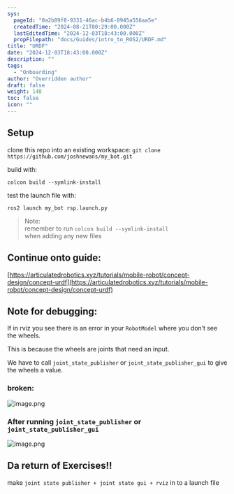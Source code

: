 ```yaml
---
sys:
  pageId: "0a2b09f8-9331-46ac-b4b6-0945a556aa5e"
  createdTime: "2024-08-21T00:29:00.000Z"
  lastEditedTime: "2024-12-03T18:43:00.000Z"
  propFilepath: "docs/Guides/intro_to_ROS2/URDF.md"
title: "URDF"
date: "2024-12-03T18:43:00.000Z"
description: ""
tags:
  - "Onboarding"
author: "Overridden author"
draft: false
weight: 148
toc: false
icon: ""
---
```


## Setup

clone this repo into an existing workspace:
`git clone https://github.com/joshnewans/my_bot.git`

build with:

`colcon build --symlink-install`

test the launch file with:

`ros2 launch my_bot rsp.launch.py`

> Note:  
> remember to run `colcon build --symlink-install`  
> when adding any new files

## Continue onto guide:

[https://articulatedrobotics.xyz/tutorials/mobile-robot/concept-design/concept-urdf](https://articulatedrobotics.xyz/tutorials/mobile-robot/concept-design/concept-urdf)

## Note for debugging:

If in rviz you see there is an error in your `RobotModel` where you don’t see the wheels.

This is because the wheels are joints that need an input. 

We have to call `joint_state_publisher` or `joint_state_publisher_gui` to give the wheels a value.

### broken:

![image.png](https://prod-files-secure.s3.us-west-2.amazonaws.com/d518164a-d88e-44d1-a4ee-3adb3bd8bce0/96a1d089-1f17-4dbf-8563-f2aef56a4d37/image.png?X-Amz-Algorithm=AWS4-HMAC-SHA256&X-Amz-Content-Sha256=UNSIGNED-PAYLOAD&X-Amz-Credential=ASIAZI2LB466TA5MHV63%2F20250227%2Fus-west-2%2Fs3%2Faws4_request&X-Amz-Date=20250227T220738Z&X-Amz-Expires=3600&X-Amz-Security-Token=IQoJb3JpZ2luX2VjEEYaCXVzLXdlc3QtMiJIMEYCIQCGuAZdT0mU3quVmwvlV3Z6DZCqLhmlfRt%2BEvQUEcAElgIhANEnRtTzxnm9StIpE98cnFxgee0SsXQbsfXuL1wLlHAkKv8DCH8QABoMNjM3NDIzMTgzODA1IgyT6VFw0Un4NDqoATYq3AOV6zv%2Bdp8IS2%2FIA%2FYYUZ%2FJVIKAGt3bKQ3DAo0JwuvqHwphtddQzl0K0PMaTzofeoHtR7aaq%2Fym5Nu%2F0XPnIz%2BAdh4UxmsguX%2Fwtx%2FVRe5w8KqwKl3P8Z4c%2F0jdbBkISwPGwTfkqf4gI5LV8frTEN365zTzIJMrAEF0tZY%2FMlgEGvS8gCK8hkMLzXuHQA%2BAGRKmY69Ly%2FILY6Szp%2BpjfoibkpWeaNkcw6pTGDcWMdUz7fyD2PZB%2BKAfAWQA06HHjQo2j4DjQwNTXgtgY9sa9auVl%2BnuDsb27pI2J8sOxNts7cmQj8lG931546pm3%2FPOEI2lf7rTRBO2lUMrGuHH4yHfQ65ZeZ1zYQ3Or%2BkhlrU4%2FdnpNnDpmEtLP7Qz9da23R2inH5DaE8okIK1KI9k4JemIgiiMJAmUqbXpoiRQyMCZoxKaiZ7%2Fi9MC9F7F%2Fpwbi9JjvYzzY7%2BCBntzlAaCFQA25lHtAEK39469hYHAxZg%2FRHVPe2giSQfmQF079Djt6PU8YoO0m1lJ4RMmFmg3Fk7AYRB9E79nhdU3e12G5nSHM4CnXKL2ZuKA16dgTS5tzMYVQ%2B9C%2BHsxI6e8c%2Fy7K%2BMo3a1COwUyPNpymDDH1PI7T7BFUNJpX8TdSYOQDDdu4O%2BBjqkAQF01Kud7eUYWsTyh9HnjmjRC8OgcX%2BtQLKWal8DfqwPDnnsucny6voDP9ZWzECT2dcIUoqhbbBaz%2BSIRYGEsidjafl0C6bLitNFTvLkzcmt7PwhfHNYat8UtP4RZRdL%2BHvY5NM46SOQIuZ96uZcXJCUyHlfC6fwp%2FfmuSuImDidtU%2BI91NPeHeunvnGhJAx%2B%2F5arLJ2C8kmqkuQTqcttBE3kr0u&X-Amz-Signature=3e4f7f661c898d7de2422af13318c52085777c323c1eab3662207501b03a7421&X-Amz-SignedHeaders=host&x-id=GetObject)

### After running `joint_state_publisher` or `joint_state_publisher_gui`

![image.png](https://prod-files-secure.s3.us-west-2.amazonaws.com/d518164a-d88e-44d1-a4ee-3adb3bd8bce0/130c99c7-1b0b-4031-9953-844fc3950ff4/image.png?X-Amz-Algorithm=AWS4-HMAC-SHA256&X-Amz-Content-Sha256=UNSIGNED-PAYLOAD&X-Amz-Credential=ASIAZI2LB466TA5MHV63%2F20250227%2Fus-west-2%2Fs3%2Faws4_request&X-Amz-Date=20250227T220738Z&X-Amz-Expires=3600&X-Amz-Security-Token=IQoJb3JpZ2luX2VjEEYaCXVzLXdlc3QtMiJIMEYCIQCGuAZdT0mU3quVmwvlV3Z6DZCqLhmlfRt%2BEvQUEcAElgIhANEnRtTzxnm9StIpE98cnFxgee0SsXQbsfXuL1wLlHAkKv8DCH8QABoMNjM3NDIzMTgzODA1IgyT6VFw0Un4NDqoATYq3AOV6zv%2Bdp8IS2%2FIA%2FYYUZ%2FJVIKAGt3bKQ3DAo0JwuvqHwphtddQzl0K0PMaTzofeoHtR7aaq%2Fym5Nu%2F0XPnIz%2BAdh4UxmsguX%2Fwtx%2FVRe5w8KqwKl3P8Z4c%2F0jdbBkISwPGwTfkqf4gI5LV8frTEN365zTzIJMrAEF0tZY%2FMlgEGvS8gCK8hkMLzXuHQA%2BAGRKmY69Ly%2FILY6Szp%2BpjfoibkpWeaNkcw6pTGDcWMdUz7fyD2PZB%2BKAfAWQA06HHjQo2j4DjQwNTXgtgY9sa9auVl%2BnuDsb27pI2J8sOxNts7cmQj8lG931546pm3%2FPOEI2lf7rTRBO2lUMrGuHH4yHfQ65ZeZ1zYQ3Or%2BkhlrU4%2FdnpNnDpmEtLP7Qz9da23R2inH5DaE8okIK1KI9k4JemIgiiMJAmUqbXpoiRQyMCZoxKaiZ7%2Fi9MC9F7F%2Fpwbi9JjvYzzY7%2BCBntzlAaCFQA25lHtAEK39469hYHAxZg%2FRHVPe2giSQfmQF079Djt6PU8YoO0m1lJ4RMmFmg3Fk7AYRB9E79nhdU3e12G5nSHM4CnXKL2ZuKA16dgTS5tzMYVQ%2B9C%2BHsxI6e8c%2Fy7K%2BMo3a1COwUyPNpymDDH1PI7T7BFUNJpX8TdSYOQDDdu4O%2BBjqkAQF01Kud7eUYWsTyh9HnjmjRC8OgcX%2BtQLKWal8DfqwPDnnsucny6voDP9ZWzECT2dcIUoqhbbBaz%2BSIRYGEsidjafl0C6bLitNFTvLkzcmt7PwhfHNYat8UtP4RZRdL%2BHvY5NM46SOQIuZ96uZcXJCUyHlfC6fwp%2FfmuSuImDidtU%2BI91NPeHeunvnGhJAx%2B%2F5arLJ2C8kmqkuQTqcttBE3kr0u&X-Amz-Signature=c1ee00a8d28eda614ae710e1ce0820c35b3eb8e610b7bd2f6765857cdb57defa&X-Amz-SignedHeaders=host&x-id=GetObject)

## Da return of Exercises!!

make `joint state publisher + joint state gui + rviz` in to a launch file
